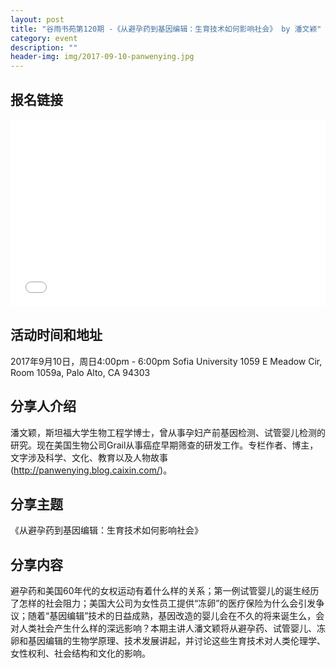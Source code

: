 ```yaml
---
layout: post
title: "谷雨书苑第120期 -《从避孕药到基因编辑：生育技术如何影响社会》 by 潘文颖"
category: event
description: ""
header-img: img/2017-09-10-panwenying.jpg
---
```


## 报名链接
<div style="width:100%; text-align:left;" ><iframe src="//eventbrite.com/tickets-external?eid=37595237367&ref=etckt" frameborder="0" height="300" width="100%" vspace="0" hspace="0" marginheight="5" marginwidth="5" scrolling="auto" allowtransparency="true"></iframe></div>

## 活动时间和地址
2017年9月10日，周日4:00pm - 6:00pm
Sofia University
1059 E Meadow Cir, Room 1059a,
Palo Alto, CA 94303

## 分享人介绍

潘文颖，斯坦福大学生物工程学博士，曾从事孕妇产前基因检测、试管婴儿检测的研究。现在美国生物公司Grail从事癌症早期筛查的研发工作。专栏作者、博主，文字涉及科学、文化、教育以及人物故事 (http://panwenying.blog.caixin.com/)。

## 分享主题

《从避孕药到基因编辑：生育技术如何影响社会》


## 分享内容 

避孕药和美国60年代的女权运动有着什么样的关系；第一例试管婴儿的诞生经历了怎样的社会阻力；美国大公司为女性员工提供“冻卵”的医疗保险为什么会引发争议；随着“基因编辑”技术的日益成熟，基因改造的婴儿会在不久的将来诞生么，会对人类社会产生什么样的深远影响？本期主讲人潘文颖将从避孕药、试管婴儿、冻卵和基因编辑的生物学原理、技术发展讲起，并讨论这些生育技术对人类伦理学、女性权利、社会结构和文化的影响。

